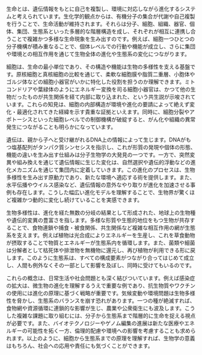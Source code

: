 生命とは、遺伝情報をもとに自己を複製し、環境に対応しながら進化するシステムと考えられています。生化学的観点からは、有機分子の集合が代謝や自己複製を行うことで、生命活動が維持されます。それらは分子、細胞、組織、器官、個体、集団、生態系といった多層的な階層構造を成し、それぞれが相互に連携し合うことで複雑かつ多様な生命現象を生み出すのです。例えば、細胞一つひとつの分子機構が積み重なることで、個体レベルでの行動や機能が成立し、さらに集団や環境との相互作用を通じて生物全体の進化や生態系の変化につながります。

細胞は、生命の最小単位であり、その構造や機能は生物の多様性を支える基盤です。原核細胞と真核細胞の比較を通じて、柔軟な細胞膜や脂質二重層、小胞体やゴルジ体などの細胞小器官がいかに特化した役割を担うのか理解できます。ミトコンドリアや葉緑体のようにエネルギー変換を司る細胞小器官は、かつて他の生物だったものが共生関係を経て内部に取り込まれた、という共生説が示唆されています。これらの知見は、細胞の内部構造が環境や進化の要請によって絶えず変化・最適化されてきた経緯を示す貴重な証拠といえます。同時に、細胞分裂やアポトーシスといった細胞レベルでの制御機構が破綻すると、がん化や組織の異常発生につながることも明らかになっています。

遺伝は、親から子へと受け継がれるDNA上の情報によって生じます。DNAがもつ塩基配列がタンパク質シンセシスを指示し、これが形質の発現や個体の形態、機能の違いを生み出す仕組みは分子生物学の大発見の一つです。一方で、突然変異や組み換えを通じて遺伝情報に生じた変化は、自然選択や遺伝的浮動などの進化メカニズムを通じて集団内に定着していきます。この進化のプロセスは、生物多様性を生み出す原動力であり、新たな環境へ適応する術を提供します。また、水平伝播やウイルス感染など、遺伝情報の意外なやり取りが進化を加速させる事例も存在します。こうした幅広い進化モデルを理解することで、生物界が驚くほど複雑かつ動的に変化し続けていることを実感できます。

生物多様性は、進化を経た無数の分岐の結果として形成された、地球上の生物種や遺伝的変異の豊富さを指します。多様な形質や生態的地位をもつ生物が共存することで、食物連鎖や捕食・被食関係、共生関係など複雑な相互作用の網が生態系を支えます。例えば植物は光合成によりエネルギーを生産し、これを草食動物が摂取することで物質とエネルギーが生態系内を循環します。また、菌類や細菌は分解者として枯死体や排泄物を無機物に還元し、再び植物が利用できる形に戻します。このように生態系は、すべての構成要素がつながり合ってはじめて成立し、人間も例外なくその一部として影響を及ぼし、同時に受けてもいるのです。

これらの概念は、日常生活や社会問題とも深く結びついています。例えば感染症の拡大は、微生物の進化を理解するうえで重要な例であり、抗生物質やワクチンの使用には進化の原理に基づく戦略が重要です。気候変動や環境問題は生物多様性を脅かし、生態系のバランスを崩す恐れがあります。一つの種が絶滅すれば、食物網や資源循環に連鎖的な影響が生じ、農業や公衆衛生にも波及します。こうした複雑な課題に取り組むには、分子から生態系まで階層的に生命を捉える視点が必要です。また、バイオテクノロジーやゲノム編集の進展は新たな医療やエネルギーの可能性を拓く一方、倫理的配慮や環境への影響を考慮することも求められます。以上のように、細胞から生態系までの原理を理解すれば、生物学の意義はもちろん、社会への応用や責任にも気づくことができます。